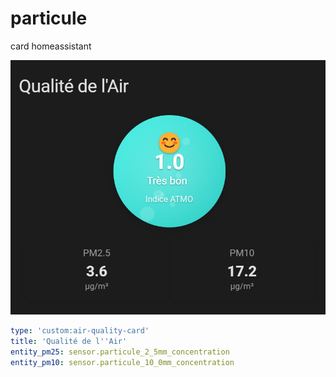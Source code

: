 # particule
card homeassistant

<img width="589" alt="image" src="https://github.com/guiohm79/particule/blob/main/capture.png">

```yaml
type: 'custom:air-quality-card'
title: 'Qualité de l''Air'
entity_pm25: sensor.particule_2_5mm_concentration
entity_pm10: sensor.particule_10_0mm_concentration
